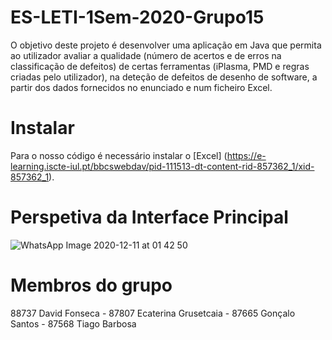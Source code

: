 # ES-LETI-1Sem-2020-Grupo15

O objetivo deste projeto é desenvolver uma aplicação em Java que permita ao utilizador avaliar a qualidade (número de acertos e de erros na classificação de defeitos) de certas ferramentas (iPlasma, PMD e regras criadas pelo utilizador), na deteção de defeitos de desenho de software, a partir dos dados fornecidos no enunciado e num ficheiro Excel. 

# Instalar

Para o nosso código é necessário instalar o [Excel] (https://e-learning.iscte-iul.pt/bbcswebdav/pid-111513-dt-content-rid-857362_1/xid-857362_1).

# Perspetiva da Interface Principal

![WhatsApp Image 2020-12-11 at 01 42 50](https://user-images.githubusercontent.com/73655499/101851439-753a2000-3b53-11eb-800e-3b089513265a.jpeg)

# Membros do grupo
88737 David Fonseca -
87807 Ecaterina Grusetcaia -
87665 Gonçalo Santos -
87568 Tiago Barbosa
